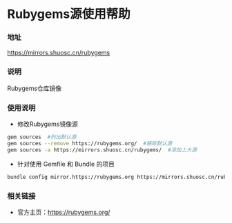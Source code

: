 # Rubygems源使用帮助

### 地址

https://mirrors.shuosc.cn/rubygems

### 说明

Rubygems仓库镜像

### 使用说明 

- 修改Rubygems镜像源 

```bash
gem sources  #列出默认源
gem sources --remove https://rubygems.org/  #移除默认源
gem sources -a https://mirrors.shuosc.cn/rubygems/  #添加上大源
```

- 针对使用 Gemfile 和 Bundle 的项目

```bash
bundle config mirror.https://rubygems.org https://mirrors.shuosc.cn/rubygems/
```

### 相关链接

- 官方主页：https://rubygems.org/